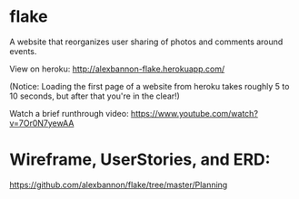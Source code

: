 # flake
A website that reorganizes user sharing of photos and comments around events.

View on heroku: http://alexbannon-flake.herokuapp.com/

(Notice: Loading the first page of a website from heroku takes roughly 5 to 10 seconds, but after that you're in the clear!)

Watch a brief runthrough video: https://www.youtube.com/watch?v=7Or0N7yewAA

# Wireframe, UserStories, and ERD:

https://github.com/alexbannon/flake/tree/master/Planning
